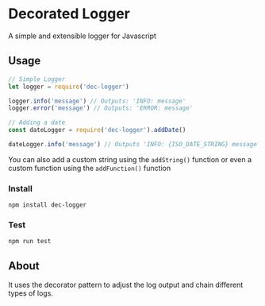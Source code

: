 # Decorated Logger #

A simple and extensible logger for Javascript

## Usage ##

```javascript
// Simple Logger
let logger = require('dec-logger')

logger.info('message') // Outputs: 'INFO: message'
logger.error('message') // Outputs: 'ERROR: message'

// Adding a date
const dateLogger = require('dec-logger').addDate()

dateLogger.info('message') // Outputs 'INFO: {ISO_DATE_STRING} message
```

You can also add a custom string using the `addString()` function or
even a custom function using the `addFunction()` function

### Install ###

`npm install dec-logger`

### Test ###

`npm run test`

## About ##

It uses the decorator pattern to adjust the log output and chain different 
types of logs.
